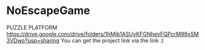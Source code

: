 # NoEscapeGame
PUZZLE PLATFORM
https://drive.google.com/drive/folders/1hMjb1ASUyKFGNhevFQPcrM99xSM3VDwo?usp=sharing
You can get the project link via the link :)
